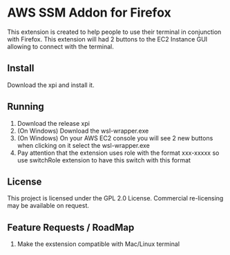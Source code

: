 
# AWS SSM Addon for Firefox

This extension is created to help people to use their terminal in conjunction with Firefox. This extension will had 2 buttons to the EC2 Instance GUI allowing to connect with the terminal. 


## Install

Download the xpi and install it.

## Running
1. Download the release xpi
2. (On Windows) Download the wsl-wrapper.exe
3. (On Windows) On your AWS EC2 console you will see 2 new buttons when clicking on it select the wsl-wrapper.exe
4. Pay attention that the extension uses role with the format xxx-xxxxx so use switchRole extension to have this switch with this format

## License

This project is licensed under the GPL 2.0 License. Commercial re-licensing may be available on request.

## Feature Requests / RoadMap
1. Make the exstension compatible with Mac/Linux terminal